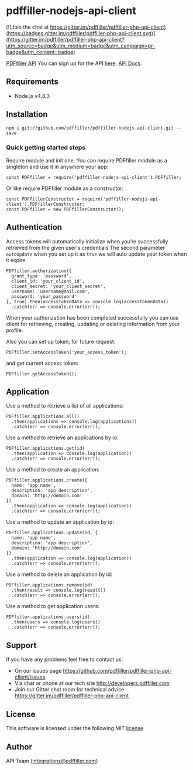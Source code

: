 # pdffiller-nodejs-api-client

[![Join the chat at https://gitter.im/pdffiller/pdffiller-php-api-client](https://badges.gitter.im/pdffiller/pdffiller-php-api-client.svg)](https://gitter.im/pdffiller/pdffiller-php-api-client?utm_source=badge&utm_medium=badge&utm_campaign=pr-badge&utm_content=badge)

[PDFfiller API](https://api.pdffiller.com)
You can sign up for the API [here](https://developers.pdffiller.com/#tab-pricing).
[API Docs](https://docs.pdffiller.com/).

## Requirements

* Node.js v4.8.3

## Installation

```
npm i git://github.com/pdffiller/pdffiller-nodejs-api-client.git --save
```

### Quick getting started steps
Require module and init one. You can require PDFfiller module as a singleton and use it in anywhere your app:

```
const PDFfiller = require('pdffiller-nodejs-api-client').PDFfiller;
```
Or like require PDFfiller module as a constructor:

```
const PDFfillerConstructor = require('pdffiller-nodejs-api-client').PDFfillerConstructor;
const PDFfiller = new PDFfillerConstructor();
```

## Authentication

Access tokens will automatically initialize when you’re successfully retrieved from the given user's credentials
The second parameter `autoUpdate` when you set up it as `true` we will auto update your token when it expire

```
PDFfiller.authorization({
  grant_type: 'password',
  client_id: 'your_client_id',
  client_secret: 'your_client_secret',
  username: 'username@mail.com',
  password: 'your_password'
}, true).then(accessTokenData => console.log(accessTokenData))
  .catch(err => console.error(err));
```

When your authorization has been completed successfully you can use client for retrieving, creating, updating or deleting information from your profile.

Also you can set up token, for future request:

```
PDFfiller.setAccessToken('your_access_token');
```

and get current access token:

```
PDFfiller.getAccessToken();
```

## Application

Use a method to retrieve a list of all applications:
```
PDFfiller.applications.all()
  .then(applications => console.log(applications))
  .catch(err => console.error(err));
```

Use a method to retrieve an applications by id:
```
PDFfiller.applications.get(id)
  .then(application => console.log(application))
  .catch(err => console.error(err));
```

Use a method to create an application:
```
PDFfiller.applications.create({
  name: 'app name',
  description: 'app description',
  domain: 'http://domain.com'
})
  .then(application => console.log(application))
  .catch(err => console.error(err));
```

Use a method to update an application by id:
```
PDFfiller.applications.update(id, {
  name: 'app name',
  description: 'app description',
  domain: 'http://domain.com'
})
  .then(application => console.log(application))
  .catch(err => console.error(err));
```

Use a method to delete an application by id:
```
PDFfiller.applications.remove(id)
  .then(result => console.log(result))
  .catch(err => console.error(err));
```

Use a method to get application users:
```
PDFfiller.applications.users(id)
  .then(users => console.log(users))
  .catch(err => console.error(err));
```

## Support
If you have any problems feel free to contact us:
* On our issues page https://github.com/pdffiller/pdffiller-php-api-client/issues
* Via chat or phone at our tech site http://developers.pdffiller.com
* Join our Gitter chat room for technical advice https://gitter.im/pdffiller/pdffiller-php-api-client

## License
This software is licensed under the following MIT [license](https://github.com/pdffiller/pdffiller-nodejs-api-client/blob/master/README.md)

## Author
API Team (integrations@pdffiller.com)